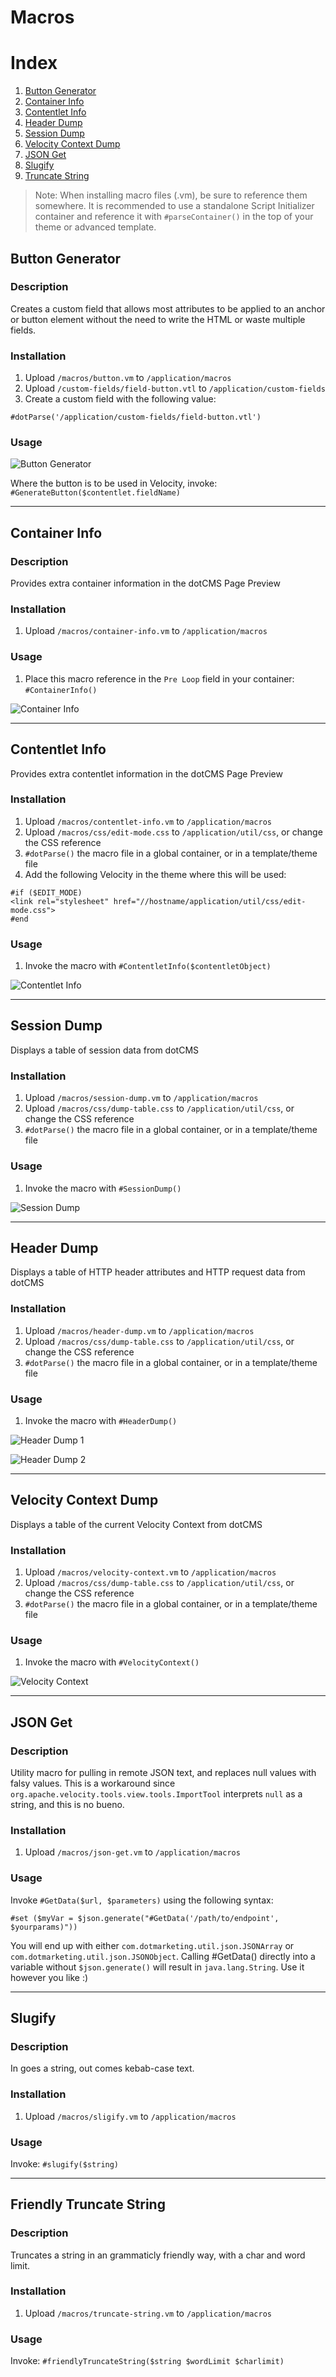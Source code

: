 # Macros

# Index

1. [Button Generator](#button-generator)
1. [Container Info](#container-info)
1. [Contentlet Info](#contentlet-info)
1. [Header Dump](#header-dump)
1. [Session Dump](#session-dump)
1. [Velocity Context Dump](#context-dump)
1. [JSON Get](#json-get)
1. [Slugify](#slugify)
1. [Truncate String](#truncate-string)

> Note: When installing macro files (.vm), be sure to reference them somewhere. It is recommended to use a standalone Script Initializer container and reference it with `#parseContainer()` in the top of your theme or advanced template.

<a name="button-generator"></a>

## Button Generator

### Description

Creates a custom field that allows most attributes to be applied to an anchor or button element without the need to write the HTML or waste multiple fields.

### Installation

1. Upload `/macros/button.vm` to `/application/macros`
1. Upload `/custom-fields/field-button.vtl` to `/application/custom-fields`
1. Create a custom field with the following value:
```
#dotParse('/application/custom-fields/field-button.vtl')
```


### Usage

![Button Generator](https://github.com/x0rsw1tch/dotcms-starters/raw/master/custom-field-button.png)

Where the button is to be used in Velocity, invoke: `#GenerateButton($contentlet.fieldName)`

---

<a name="container-info"></a>

## Container Info

### Description

Provides extra container information in the dotCMS Page Preview

### Installation

1. Upload `/macros/container-info.vm` to `/application/macros`

### Usage

1. Place this macro reference in the `Pre Loop` field in your container: `#ContainerInfo()`

![Container Info](../screenshots/screenshot-macro-container-info.png)

---

<a name="contentlet-info"></a>

## Contentlet Info

Provides extra contentlet information in the dotCMS Page Preview

### Installation

1. Upload `/macros/contentlet-info.vm` to `/application/macros`
1. Upload `/macros/css/edit-mode.css` to `/application/util/css`, or change the CSS reference
1. `#dotParse()` the macro file in a global container, or in a template/theme file
1. Add the following Velocity in the theme where this will be used:

```
#if ($EDIT_MODE)
<link rel="stylesheet" href="//hostname/application/util/css/edit-mode.css">
#end
```

### Usage

1. Invoke the macro with `#ContentletInfo($contentletObject)`

![Contentlet Info](../screenshots/screenshot-contentlet-info.png)

---

<a name="session-dump"></a>

## Session Dump

Displays a table of session data from dotCMS

### Installation

1. Upload `/macros/session-dump.vm` to `/application/macros`
1. Upload `/macros/css/dump-table.css` to `/application/util/css`, or change the CSS reference
1. `#dotParse()` the macro file in a global container, or in a template/theme file

### Usage

1. Invoke the macro with `#SessionDump()`

![Session Dump](../screenshots/screenshot-session-dump.png)

---

<a name="header-dump"></a>

## Header Dump

Displays a table of HTTP header attributes and HTTP request data from dotCMS

### Installation

1. Upload `/macros/header-dump.vm` to `/application/macros`
1. Upload `/macros/css/dump-table.css` to `/application/util/css`, or change the CSS reference
1. `#dotParse()` the macro file in a global container, or in a template/theme file

### Usage

1. Invoke the macro with `#HeaderDump()`

![Header Dump 1](../screenshots/screenshot-header-dump-1.png)

![Header Dump 2](../screenshots/screenshot-header-dump-2.png)

---

<a name="velocity-context"></a>

## Velocity Context Dump

Displays a table of the current Velocity Context from dotCMS

### Installation

1. Upload `/macros/velocity-context.vm` to `/application/macros`
1. Upload `/macros/css/dump-table.css` to `/application/util/css`, or change the CSS reference
1. `#dotParse()` the macro file in a global container, or in a template/theme file

### Usage

1. Invoke the macro with `#VelocityContext()`

![Velocity Context](../screenshots/screenshot-velocity-context.png)

---


<a name="json-get"></a>

## JSON Get

### Description

Utility macro for pulling in remote JSON text, and replaces null values with falsy values. This is a workaround since `org.apache.velocity.tools.view.tools.ImportTool` interprets `null` as a string, and this is no bueno.

### Installation

1. Upload `/macros/json-get.vm` to `/application/macros`

### Usage

Invoke `#GetData($url, $parameters)` using the following syntax:

```
#set ($myVar = $json.generate("#GetData('/path/to/endpoint', $yourparams)"))
```

You will end up with either `com.dotmarketing.util.json.JSONArray` or `com.dotmarketing.util.json.JSONObject`. Calling #GetData() directly into a variable without `$json.generate()` will result in `java.lang.String`. Use it however you like :)


---

<a name="slugify"></a>

## Slugify

### Description

In goes a string, out comes kebab-case text.

### Installation

1. Upload `/macros/sligify.vm` to `/application/macros`

### Usage

Invoke: `#slugify($string)`


---

<a name="truncate-string"></a>

## Friendly Truncate String

### Description

Truncates a string in an grammaticly friendly way, with a char and word limit.


### Installation

1. Upload `/macros/truncate-string.vm` to `/application/macros`

### Usage

Invoke: `#friendlyTruncateString($string $wordLimit $charlimit)`